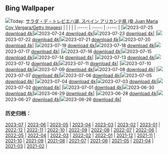 ## Bing Wallpaper
![](https://global.bing.com/th?id=OHR.LasLagunas_JA-JP0416165627_UHD.jpg&w=1000)Today: [サラダ・デ・トレビエハ湖, スペイン アリカンテ県 (© Juan Maria Coy Vergara/Getty Images)](https://global.bing.com/th?id=OHR.LasLagunas_JA-JP0416165627_UHD.jpg)
|      |      |      |
| :----: | :----: | :----: |
|![](https://global.bing.com/th?id=OHR.LasLagunas_JA-JP0416165627_UHD.jpg&pid=hp&w=384&h=216&rs=1&c=4)2023-07-25 [download 4k](https://global.bing.com/th?id=OHR.LasLagunas_JA-JP0416165627_UHD.jpg)|![](https://global.bing.com/th?id=OHR.ZebraCousins_JA-JP0170219934_UHD.jpg&pid=hp&w=384&h=216&rs=1&c=4)2023-07-24 [download 4k](https://global.bing.com/th?id=OHR.ZebraCousins_JA-JP0170219934_UHD.jpg)|![](https://global.bing.com/th?id=OHR.TeaEstate_JA-JP9818718902_UHD.jpg&pid=hp&w=384&h=216&rs=1&c=4)2023-07-23 [download 4k](https://global.bing.com/th?id=OHR.TeaEstate_JA-JP9818718902_UHD.jpg)|
|![](https://global.bing.com/th?id=OHR.CavanCastle_JA-JP9264302240_UHD.jpg&pid=hp&w=384&h=216&rs=1&c=4)2023-07-22 [download 4k](https://global.bing.com/th?id=OHR.CavanCastle_JA-JP9264302240_UHD.jpg)|![](https://global.bing.com/th?id=OHR.BridgeNorway_JA-JP8975329344_UHD.jpg&pid=hp&w=384&h=216&rs=1&c=4)2023-07-21 [download 4k](https://global.bing.com/th?id=OHR.BridgeNorway_JA-JP8975329344_UHD.jpg)|![](https://global.bing.com/th?id=OHR.MoonDayArtemis_JA-JP8694388509_UHD.jpg&pid=hp&w=384&h=216&rs=1&c=4)2023-07-20 [download 4k](https://global.bing.com/th?id=OHR.MoonDayArtemis_JA-JP8694388509_UHD.jpg)|
|![](https://global.bing.com/th?id=OHR.CrescentLake_JA-JP8452869606_UHD.jpg&pid=hp&w=384&h=216&rs=1&c=4)2023-07-19 [download 4k](https://global.bing.com/th?id=OHR.CrescentLake_JA-JP8452869606_UHD.jpg)|![](https://global.bing.com/th?id=OHR.BucerosBicornis_JA-JP4956922577_UHD.jpg&pid=hp&w=384&h=216&rs=1&c=4)2023-07-18 [download 4k](https://global.bing.com/th?id=OHR.BucerosBicornis_JA-JP4956922577_UHD.jpg)|![](https://global.bing.com/th?id=OHR.MarineDay2023_JA-JP7484364460_UHD.jpg&pid=hp&w=384&h=216&rs=1&c=4)2023-07-17 [download 4k](https://global.bing.com/th?id=OHR.MarineDay2023_JA-JP7484364460_UHD.jpg)|
|![](https://global.bing.com/th?id=OHR.BearHoleBrook_JA-JP7059331759_UHD.jpg&pid=hp&w=384&h=216&rs=1&c=4)2023-07-16 [download 4k](https://global.bing.com/th?id=OHR.BearHoleBrook_JA-JP7059331759_UHD.jpg)|![](https://global.bing.com/th?id=OHR.CastelmazzanoSunrise_JA-JP6748977928_UHD.jpg&pid=hp&w=384&h=216&rs=1&c=4)2023-07-15 [download 4k](https://global.bing.com/th?id=OHR.CastelmazzanoSunrise_JA-JP6748977928_UHD.jpg)|![](https://global.bing.com/th?id=OHR.BlacktipSharks_JA-JP6352446925_UHD.jpg&pid=hp&w=384&h=216&rs=1&c=4)2023-07-14 [download 4k](https://global.bing.com/th?id=OHR.BlacktipSharks_JA-JP6352446925_UHD.jpg)|
|![](https://global.bing.com/th?id=OHR.ZhangyeGeopark_JA-JP7668560160_UHD.jpg&pid=hp&w=384&h=216&rs=1&c=4)2023-07-13 [download 4k](https://global.bing.com/th?id=OHR.ZhangyeGeopark_JA-JP7668560160_UHD.jpg)|![](https://global.bing.com/th?id=OHR.NakupendaBeach_JA-JP7735681361_UHD.jpg&pid=hp&w=384&h=216&rs=1&c=4)2023-07-12 [download 4k](https://global.bing.com/th?id=OHR.NakupendaBeach_JA-JP7735681361_UHD.jpg)|![](https://global.bing.com/th?id=OHR.WorldPopDay_JA-JP7874033348_UHD.jpg&pid=hp&w=384&h=216&rs=1&c=4)2023-07-11 [download 4k](https://global.bing.com/th?id=OHR.WorldPopDay_JA-JP7874033348_UHD.jpg)|
|![](https://global.bing.com/th?id=OHR.HozukiIchi2023_JA-JP7923753370_UHD.jpg&pid=hp&w=384&h=216&rs=1&c=4)2023-07-10 [download 4k](https://global.bing.com/th?id=OHR.HozukiIchi2023_JA-JP7923753370_UHD.jpg)|![](https://global.bing.com/th?id=OHR.MoselleRiver_JA-JP8238195792_UHD.jpg&pid=hp&w=384&h=216&rs=1&c=4)2023-07-09 [download 4k](https://global.bing.com/th?id=OHR.MoselleRiver_JA-JP8238195792_UHD.jpg)|![](https://global.bing.com/th?id=OHR.CooperChapel_JA-JP8299410421_UHD.jpg&pid=hp&w=384&h=216&rs=1&c=4)2023-07-08 [download 4k](https://global.bing.com/th?id=OHR.CooperChapel_JA-JP8299410421_UHD.jpg)|
|![](https://global.bing.com/th?id=OHR.Tanabata2023_JA-JP8370002660_UHD.jpg&pid=hp&w=384&h=216&rs=1&c=4)2023-07-07 [download 4k](https://global.bing.com/th?id=OHR.Tanabata2023_JA-JP8370002660_UHD.jpg)|![](https://global.bing.com/th?id=OHR.KissingPenguins_JA-JP2236836465_UHD.jpg&pid=hp&w=384&h=216&rs=1&c=4)2023-07-06 [download 4k](https://global.bing.com/th?id=OHR.KissingPenguins_JA-JP2236836465_UHD.jpg)|![](https://global.bing.com/th?id=OHR.CorfuBeach_JA-JP8524757338_UHD.jpg&pid=hp&w=384&h=216&rs=1&c=4)2023-07-05 [download 4k](https://global.bing.com/th?id=OHR.CorfuBeach_JA-JP8524757338_UHD.jpg)|
|![](https://global.bing.com/th?id=OHR.SomersetLavender_JA-JP1412605129_UHD.jpg&pid=hp&w=384&h=216&rs=1&c=4)2023-07-04 [download 4k](https://global.bing.com/th?id=OHR.SomersetLavender_JA-JP1412605129_UHD.jpg)|![](https://global.bing.com/th?id=OHR.Atoll_JA-JP8732763114_UHD.jpg&pid=hp&w=384&h=216&rs=1&c=4)2023-07-03 [download 4k](https://global.bing.com/th?id=OHR.Atoll_JA-JP8732763114_UHD.jpg)|![](https://global.bing.com/th?id=OHR.HalfwayBoats_JA-JP0449681577_UHD.jpg&pid=hp&w=384&h=216&rs=1&c=4)2023-07-02 [download 4k](https://global.bing.com/th?id=OHR.HalfwayBoats_JA-JP0449681577_UHD.jpg)|
|![](https://global.bing.com/th?id=OHR.PelotonPont_JA-JP8854375139_UHD.jpg&pid=hp&w=384&h=216&rs=1&c=4)2023-07-01 [download 4k](https://global.bing.com/th?id=OHR.PelotonPont_JA-JP8854375139_UHD.jpg)|![](https://global.bing.com/th?id=OHR.ClamBears_JA-JP8912125986_UHD.jpg&pid=hp&w=384&h=216&rs=1&c=4)2023-06-30 [download 4k](https://global.bing.com/th?id=OHR.ClamBears_JA-JP8912125986_UHD.jpg)|![](https://global.bing.com/th?id=OHR.BanyakIslands_JA-JP5494773758_UHD.jpg&pid=hp&w=384&h=216&rs=1&c=4)2023-06-29 [download 4k](https://global.bing.com/th?id=OHR.BanyakIslands_JA-JP5494773758_UHD.jpg)|
|![](https://global.bing.com/th?id=OHR.PrideIceland_JA-JP5294310322_UHD.jpg&pid=hp&w=384&h=216&rs=1&c=4)2023-06-28 [download 4k](https://global.bing.com/th?id=OHR.PrideIceland_JA-JP5294310322_UHD.jpg)|![](https://global.bing.com/th?id=OHR.SedonaSunset_JA-JP5059075419_UHD.jpg&pid=hp&w=384&h=216&rs=1&c=4)2023-06-27 [download 4k](https://global.bing.com/th?id=OHR.SedonaSunset_JA-JP5059075419_UHD.jpg)|![](https://global.bing.com/th?id=OHR.VillandryGarden_JA-JP4858825894_UHD.jpg&pid=hp&w=384&h=216&rs=1&c=4)2023-06-26 [download 4k](https://global.bing.com/th?id=OHR.VillandryGarden_JA-JP4858825894_UHD.jpg)|

### 历史归档：
[2023-07](https://github.com/niumoo/bing-wallpaper/tree/main/picture/2023-07/) | [2023-06](https://github.com/niumoo/bing-wallpaper/tree/main/picture/2023-06/) | [2023-05](https://github.com/niumoo/bing-wallpaper/tree/main/picture/2023-05/) | [2023-04](https://github.com/niumoo/bing-wallpaper/tree/main/picture/2023-04/) | [2023-03](https://github.com/niumoo/bing-wallpaper/tree/main/picture/2023-03/) | [2023-02](https://github.com/niumoo/bing-wallpaper/tree/main/picture/2023-02/) | [2023-01](https://github.com/niumoo/bing-wallpaper/tree/main/picture/2023-01/) | [2022-12](https://github.com/niumoo/bing-wallpaper/tree/main/picture/2022-12/) | 
[2022-11](https://github.com/niumoo/bing-wallpaper/tree/main/picture/2022-11/) | [2022-10](https://github.com/niumoo/bing-wallpaper/tree/main/picture/2022-10/) | [2022-09](https://github.com/niumoo/bing-wallpaper/tree/main/picture/2022-09/) | [2022-08](https://github.com/niumoo/bing-wallpaper/tree/main/picture/2022-08/) | [2022-07](https://github.com/niumoo/bing-wallpaper/tree/main/picture/2022-07/) | [2022-06](https://github.com/niumoo/bing-wallpaper/tree/main/picture/2022-06/) | [2022-05](https://github.com/niumoo/bing-wallpaper/tree/main/picture/2022-05/) | [2022-04](https://github.com/niumoo/bing-wallpaper/tree/main/picture/2022-04/) | 
[2022-03](https://github.com/niumoo/bing-wallpaper/tree/main/picture/2022-03/) | [2022-02](https://github.com/niumoo/bing-wallpaper/tree/main/picture/2022-02/) | [2022-01](https://github.com/niumoo/bing-wallpaper/tree/main/picture/2022-01/) | [2021-12](https://github.com/niumoo/bing-wallpaper/tree/main/picture/2021-12/) | [2021-11](https://github.com/niumoo/bing-wallpaper/tree/main/picture/2021-11/) | [2021-10](https://github.com/niumoo/bing-wallpaper/tree/main/picture/2021-10/) | [2021-09](https://github.com/niumoo/bing-wallpaper/tree/main/picture/2021-09/) | [2021-08](https://github.com/niumoo/bing-wallpaper/tree/main/picture/2021-08/) | 
[2021-07](https://github.com/niumoo/bing-wallpaper/tree/main/picture/2021-07/) | [2021-06](https://github.com/niumoo/bing-wallpaper/tree/main/picture/2021-06/) | [2021-05](https://github.com/niumoo/bing-wallpaper/tree/main/picture/2021-05/) | [2021-04](https://github.com/niumoo/bing-wallpaper/tree/main/picture/2021-04/) | [2021-03](https://github.com/niumoo/bing-wallpaper/tree/main/picture/2021-03/) | [2021-02](https://github.com/niumoo/bing-wallpaper/tree/main/picture/2021-02/) | 